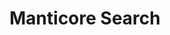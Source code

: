 ---
blog: https://manticoresearch.com/blog
codehost: https://github.com/manticoresoftware
linkedin: https://linkedin.com/company/manticore-software
logohandle: manticoresearch
sort: manticoresearch
title: Manticore Search
twitter: https://x.com/manticoresearch
website: https://manticoresearch.com/
---
